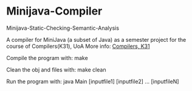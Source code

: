# Minijava-Compiler

Minijava-Static-Checking-Semantic-Analysis

A compiler for MiniJava (a subset of Java) as a semester project for the course of Compilers(K31), UoA
  More info: [Compilers, K31](https://cgi.di.uoa.gr/~compilers/project.html)

  Compile the program with: make 

  Clean the obj and files with: make clean

  Run the program with: java Main [inputfile1] [inputfile2] ... [inputfileN]
